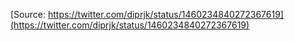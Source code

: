 [Source: https://twitter.com/diprjk/status/1460234840272367619](https://twitter.com/diprjk/status/1460234840272367619)